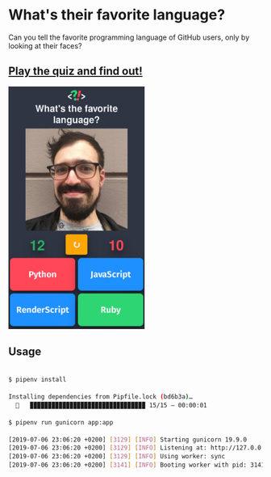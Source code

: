 # What's their favorite language?

Can you tell the favorite programming language of GitHub users, only by looking at their faces?

## [Play the quiz and find out!](https://wtflang.herokuapp.com/)

<a href="https://wtflang.herokuapp.com/">
    <img src="screenshot.png" height="480px">
</a>

## Usage
```bash

$ pipenv install

Installing dependencies from Pipfile.lock (bd6b3a)…
  🐍   ▉▉▉▉▉▉▉▉▉▉▉▉▉▉▉▉▉▉▉▉▉▉▉▉▉▉▉▉▉▉▉▉ 15/15 — 00:00:01

$ pipenv run gunicorn app:app

[2019-07-06 23:06:20 +0200] [3129] [INFO] Starting gunicorn 19.9.0
[2019-07-06 23:06:20 +0200] [3129] [INFO] Listening at: http://127.0.0.1:8000 (3129)
[2019-07-06 23:06:20 +0200] [3129] [INFO] Using worker: sync
[2019-07-06 23:06:20 +0200] [3141] [INFO] Booting worker with pid: 3141

```

